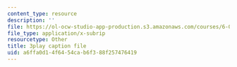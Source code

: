 ```yaml
---
content_type: resource
description: ''
file: https://ol-ocw-studio-app-production.s3.amazonaws.com/courses/6-002-circuits-and-electronics-spring-2007/a6ffa0d14f6454cab6f388f257476419_TXJIhDHtHSI.vtt
file_type: application/x-subrip
resourcetype: Other
title: 3play caption file
uid: a6ffa0d1-4f64-54ca-b6f3-88f257476419
---
```

